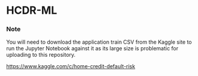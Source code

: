 # HCDR-ML

### Note

You will need to download the application train CSV from the Kaggle site to run the 
Jupyter Notebook against it as its large size is problematic for uploading to this repository.

https://www.kaggle.com/c/home-credit-default-risk


